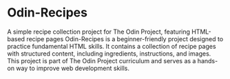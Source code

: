 # Odin-Recipes
A simple recipe collection project for The Odin Project, featuring HTML-based recipe pages
Odin-Recipes is a beginner-friendly project designed to practice fundamental HTML skills. It contains a collection of recipe pages with structured content, including ingredients, instructions, and images. This project is part of The Odin Project curriculum and serves as a hands-on way to improve web development skills.
